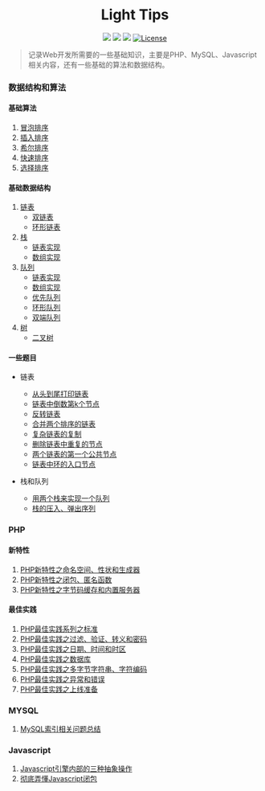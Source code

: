 <h1 align="center">Light Tips</h1>

<p align="center">
<a href="https://github.com/xx19941215/webBlog"><img src="https://img.shields.io/github/forks/xx19941215/webBlog.svg"></a>
<a href="https://github.com/xx19941215/webBlog"><img src="https://img.shields.io/github/stars/xx19941215/webBlog.svg"></a>
<a href="https://github.com/xx19941215/webBlog"><img src="https://img.shields.io/badge/php-7.0%2B-blue.svg""></a>
<a href="https://opensource.org/licenses/MIT"><img src="https://img.shields.io/cocoapods/l/AFNetworking.svg" alt="License"></a>
</p>

> 记录Web开发所需要的一些基础知识，主要是PHP、MySQL、Javascript相关内容，还有一些基础的算法和数据结构。

### 数据结构和算法

#### 基础算法
1. [冒泡排序](https://github.com/xx19941215/webBlog/blob/master/algorithm/sort/bubbleSort/bubbleSort.php)
2. [插入排序](https://github.com/xx19941215/webBlog/blob/master/algorithm/sort/insertSort/insertSort.php)
3. [希尔排序](https://github.com/xx19941215/webBlog/blob/master/algorithm/sort/shellSort/shellSort.php)
4. [快速排序](https://github.com/xx19941215/webBlog/blob/master/algorithm/sort/quickSort/quickSort.php)
5. [选择排序](https://github.com/xx19941215/webBlog/blob/master/algorithm/sort/selectSort/selectSort.php)

#### 基础数据结构

1. [链表](https://github.com/xx19941215/webBlog/blob/master/dataStructure/LinkedList/LinkedList.php)
   - [双链表](https://github.com/xx19941215/webBlog/blob/master/dataStructure/DoubleLinkedList/DoubleLinkedList.php)
   - [环形链表](https://github.com/xx19941215/webBlog/blob/master/dataStructure/CircularLinkedList/CircularLinkedList.php)
2. [栈](https://github.com/xx19941215/webBlog/blob/master/dataStructure/Stack/StackInterface.php)
   - [链表实现](https://github.com/xx19941215/webBlog/blob/master/dataStructure/Stack/LinkedListStack.php)
   - [数组实现](https://github.com/xx19941215/webBlog/blob/master/dataStructure/Stack/ArrStack.php)
3. [队列](https://github.com/xx19941215/webBlog/blob/master/dataStructure/Queue/QueueInterface.php)
   - [链表实现](https://github.com/xx19941215/webBlog/blob/master/dataStructure/Queue/LinkedListQueue.php)
   - [数组实现](https://github.com/xx19941215/webBlog/blob/master/dataStructure/Queue/ArrQueue.php)
   - [优先队列](https://github.com/xx19941215/webBlog/blob/master/dataStructure/Queue/LinkedListPriorityQueue.php)
   - [环形队列](https://github.com/xx19941215/webBlog/blob/master/dataStructure/Queue/CircularQueue.php)
   - [双端队列](https://github.com/xx19941215/webBlog/blob/master/dataStructure/Queue/LinkedListDeQueue.php)   
4. [树](https://github.com/xx19941215/webBlog/blob/master/dataStructure/Tree/Tree.php)
   - [二叉树](https://github.com/xx19941215/webBlog/blob/master/dataStructure/Tree/BinaryTree.php)


   
#### 一些题目

- 链表
  - [从头到尾打印链表](https://github.com/xx19941215/webBlog/blob/master/offer/LinkedList/1.php)
  - [链表中倒数第k个节点](https://github.com/xx19941215/webBlog/blob/master/offer/LinkedList/2.php)
  - [反转链表](https://github.com/xx19941215/webBlog/blob/master/offer/LinkedList/3.php)
  - [合并两个排序的链表](https://github.com/xx19941215/webBlog/blob/master/offer/LinkedList/4.php)
  - [复杂链表的复制](https://github.com/xx19941215/webBlog/blob/master/offer/LinkedList/5.php)
  - [删除链表中重复的节点](https://github.com/xx19941215/webBlog/blob/master/offer/LinkedList/6.php)
  - [两个链表的第一个公共节点](https://github.com/xx19941215/webBlog/blob/master/offer/LinkedList/7.php)
  - [链表中环的入口节点](https://github.com/xx19941215/webBlog/blob/master/offer/LinkedList/8.php)
  
- 栈和队列 
  - [用两个栈来实现一个队列](https://github.com/xx19941215/webBlog/blob/master/offer/Stack&Queue/2.php)
  - [栈的压入、弹出序列](https://github.com/xx19941215/webBlog/blob/master/offer/Stack&Queue/1.php)


### PHP

#### 新特性
1. [PHP新特性之命名空间、性状和生成器](https://github.com/xx19941215/webBlog/issues/1)
2. [PHP新特性之闭包、匿名函数](https://github.com/xx19941215/webBlog/issues/2)
3. [PHP新特性之字节码缓存和内置服务器](https://github.com/xx19941215/webBlog/issues/3)

#### 最佳实践

1. [PHP最佳实践系列之标准](https://github.com/xx19941215/webBlog/issues/4)
2. [PHP最佳实践之过滤、验证、转义和密码](https://github.com/xx19941215/webBlog/issues/5)
3. [PHP最佳实践之日期、时间和时区](https://github.com/xx19941215/webBlog/issues/6)
4. [PHP最佳实践之数据库](https://github.com/xx19941215/webBlog/issues/7)
5. [PHP最佳实践之多字节字符串、字符编码](https://github.com/xx19941215/webBlog/issues/8)
6. [PHP最佳实践之异常和错误](https://github.com/xx19941215/webBlog/issues/11)
7. [PHP最佳实践之上线准备](https://github.com/xx19941215/webBlog/issues/12)

### MYSQL
1. [MySQL索引相关问题总结](https://github.com/xx19941215/webBlog/issues/13)

### Javascript
1. [Javascript引擎内部的三种抽象操作](https://github.com/xx19941215/webBlog/issues/9)
2. [彻底弄懂Javascript闭包](https://github.com/xx19941215/webBlog/issues/10)